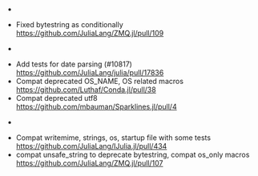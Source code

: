 *
- Fixed bytestring as conditionally https://github.com/JuliaLang/ZMQ.jl/pull/109

*
- Add tests for date parsing (#10817) https://github.com/JuliaLang/julia/pull/17836
- Compat deprecated OS_NAME, OS related macros https://github.com/Luthaf/Conda.jl/pull/38
- Compat deprecated utf8 https://github.com/mbauman/Sparklines.jl/pull/4

*
- Compat writemime, strings, os, startup file with some tests https://github.com/JuliaLang/IJulia.jl/pull/434
- compat unsafe_string to deprecate bytestring, compat os_only macros https://github.com/JuliaLang/ZMQ.jl/pull/107

